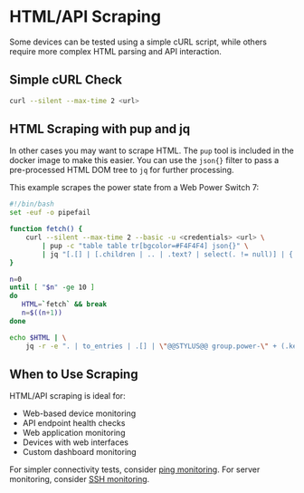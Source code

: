 # HTML/API Scraping

Some devices can be tested using a simple cURL script, while others require more complex HTML parsing and API interaction.

## Simple cURL Check

```bash
curl --silent --max-time 2 <url>
```

## HTML Scraping with pup and jq

In other cases you may want to scrape HTML. The `pup` tool is included in the docker image to make this easier. You can use the `json{}` filter to pass a pre-processed HTML DOM tree to `jq` for further processing.

This example scrapes the power state from a Web Power Switch 7:

```bash
#!/bin/bash
set -euf -o pipefail

function fetch() {
    curl --silent --max-time 2 --basic -u <credentials> <url> \
        | pup -c "table table tr[bgcolor=#F4F4F4] json{}" \
        | jq "[.[] | [.children | .. | .text? | select(. != null)] | { \"name\": .[1], \"state\": (.[2]==\"ON\") }]"
}

n=0
until [ "$n" -ge 10 ]
do
   HTML=`fetch` && break
   n=$((n+1)) 
done

echo $HTML | \
    jq -r -e ". | to_entries | .[] | \"@@STYLUS@@ group.power-\" + (.key + 1 | tostring) + \".status.status=\" + if .value.state then \"\\\"green\\\"\" else \"\\\"blank\\\"\" end"
```

## When to Use Scraping

HTML/API scraping is ideal for:
- Web-based device monitoring
- API endpoint health checks
- Web application monitoring
- Devices with web interfaces
- Custom dashboard monitoring

For simpler connectivity tests, consider [ping monitoring](../ping/). For server monitoring, consider [SSH monitoring](../ssh/). 